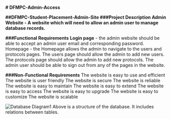 **# DFMPC-Admin-Access**

**##DFMPC-Student-Placement-Admin-Site
###Project Description
Admin Website - A website which will need to allow an admin user to manage database records.**

**###Functional Requirements**
**Login page** - the admin website should be able to accept an admin user email and corresponding password.
Homepage - the Homepage allows the admin to navigate to the users and protocols pages.
The users page should allow the admin to add new users.
The protocols page should allow the admin to add new protocols.
The admin user should be able to sign out from any of the pages in the website.

**###Non-Functional Requirements**
The website is easy to use and efficient
The website is user friendly
The website is secure
The website is reliable
The website is easy to maintain
The website is easy to extend
The website is easy to access
The website is easy to upgrade
The website is easy to customize
The website is scalable


![Database Diagram1](https://user-images.githubusercontent.com/67168444/166154133-3302cf58-27c5-4b1d-84d0-2a1786d8fac2.png)
Above is a structure of the database. It includes relations between tables.

